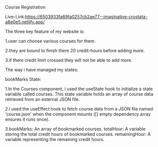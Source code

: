 Course Registration

Live-Link:https://6503933fa69fa0257cb2ae77--imaginative-crostata-a8e0e5.netlify.app/

The three key feature of my website is:

1.user can choose various courses for them.

2.they are bound to finish there 20 credit-hours before adding more.

3.if there credit limit crossed they will not be able to add more.

The way i have managed my states:

bookMarks State:


1.In the Courses component, i used the useState hook to initialize a state variable called courses. This state variable holds an array of course data retrieved from an external JSON file.


2.i used the useEffect hook to fetch course data from a JSON file named 'course.json' when the component mounts ([] empty dependency array ensures it runs once).

3.bookMarks: An array of bookmarked courses.
totalHour: A variable storing the total credit hours of bookmarked courses.
remainingHour: A variable representing the remaining credit hours.

